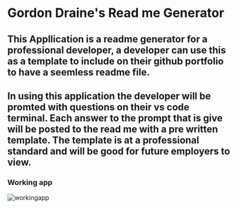 # Gordon Draine's Read me Generator

## This Appllication is a readme generator for a professional developer, a developer can use this as a template to include on their github portfolio to have a seemless readme file. 

## In using this application the developer will be promted with questions on their vs code terminal. Each answer to the prompt that is give will be posted to the read me with a pre written template. The template is at a professional standard and will be good for future employers to view.

### Working app 
![workingapp](./images/Project_10_.gif)